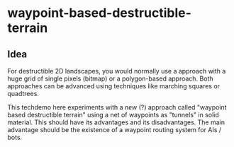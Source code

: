 # waypoint-based-destructible-terrain

## Idea

For destructible 2D landscapes, you would normally use a approach with a huge grid of single pixels (bitmap) or a polygon-based approach. Both approaches can be advanced using techniques like marching squares or quadtrees.

This techdemo here experiments with a _new_ (?) approach called "waypoint based destructible terrain" using a net of waypoints as "tunnels" in solid material. This should have its advantages and its disadvantages. The main advantage should be the existence of a waypoint routing system for AIs / bots.
